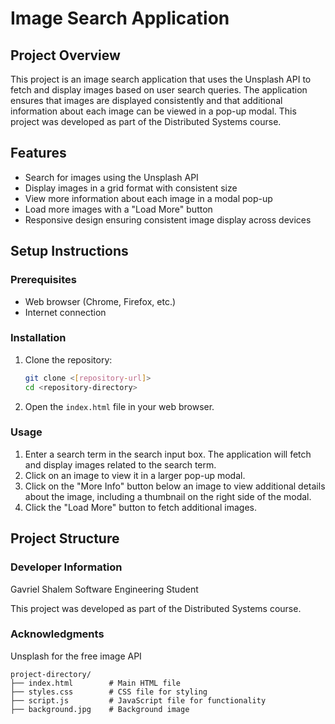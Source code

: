 # Image Search Application

## Project Overview

This project is an image search application that uses the Unsplash API to fetch and display images based on user search queries. The application ensures that images are displayed consistently and that additional information about each image can be viewed in a pop-up modal. This project was developed as part of the Distributed Systems course.

## Features

- Search for images using the Unsplash API
- Display images in a grid format with consistent size
- View more information about each image in a modal pop-up
- Load more images with a "Load More" button
- Responsive design ensuring consistent image display across devices

## Setup Instructions

### Prerequisites

- Web browser (Chrome, Firefox, etc.)
- Internet connection

### Installation

1. Clone the repository:

    ```bash
    git clone <[repository-url]>
    cd <repository-directory>
    ```

2. Open the `index.html` file in your web browser.

### Usage

1. Enter a search term in the search input box. The application will fetch and display images related to the search term.
2. Click on an image to view it in a larger pop-up modal.
3. Click on the "More Info" button below an image to view additional details about the image, including a thumbnail on the right side of the modal.
4. Click the "Load More" button to fetch additional images.

## Project Structure

### Developer Information
Gavriel Shalem
Software Engineering Student

This project was developed as part of the Distributed Systems course.

### Acknowledgments
Unsplash for the free image API
```plaintext
project-directory/
├── index.html        # Main HTML file
├── styles.css        # CSS file for styling
├── script.js         # JavaScript file for functionality
├── background.jpg    # Background image 

